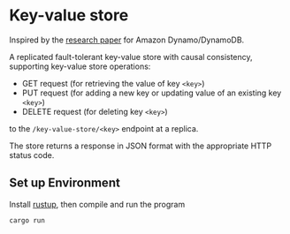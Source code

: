 # Key-value store

Inspired by the [research paper](https://www.allthingsdistributed.com/files/amazon-dynamo-sosp2007.pdf) for Amazon Dynamo/DynamoDB.

A replicated fault-tolerant key-value store with causal consistency, supporting key-value store operations:

- GET request (for retrieving the value of key `<key>`)
- PUT request (for adding a new key or updating value of an existing key `<key>`)
- DELETE request (for deleting key `<key>`)

to the `/key-value-store/<key>` endpoint at a replica.

The store returns a response in JSON format with the appropriate HTTP status code.

## Set up Environment
Install [rustup](https://rustup.rs/), then compile and run the program
```sh
cargo run
```